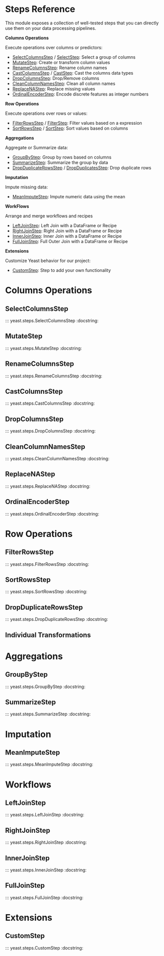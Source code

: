 # Steps Reference

This module exposes a collection of well-tested steps that you can directly use them on your data processing pipelines.

**Columns Operations**

Execute operations over columns or predictors:

- [SelectColumnsStep](#selectcolumnsstep) / [SelectStep](#selectcolumnsstep): Select a group of columns
- [MutateStep](#mutatestep): Create or transform column values
- [RenameColumnsStep](#renamecolumnsstep): Rename column names
- [CastColumnsStep](#castcolumnsstep) / [CastStep](#castcolumnsstep): Cast the columns data types
- [DropColumnsStep](#dropcolumnsstep): Drop/Remove columns
- [CleanColumnNamesStep](#cleancolumnnamesstep): Clean all column names
- [ReplaceNAStep](#replacenastep): Replace missing values
- [OrdinalEncoderStep](#ordinalencoderstep): Encode discrete features as integer numbers

**Row Operations**

Execute operations over rows or values:

- [FilterRowsStep](#filterrowsstep) / [FilterStep](#filterrowsstep): Filter values based on a expression
- [SortRowsStep](#sortrowsstep) / [SortStep](#sortrowsstep): Sort values based on columns


**Aggregations**

Aggregate or Summarize data:

- [GroupByStep](#groupbystep): Group by rows based on columns
- [SummarizeStep](#summarizestep): Summarize the group by data
- [DropDuplicateRowsStep](#dropduplicaterowsstep) / [DropDuplicatesStep](#dropduplicaterowsstep): Drop duplicate rows

**Imputation**

Impute missing data:

- [MeanImputeStep](#meanimputestep): Impute numeric data using the mean

**WorkFlows**

Arrange and merge workflows and recipes

- [LeftJoinStep](#leftjoinstep): Left Join with a DataFrame or Recipe
- [RightJoinStep](#rightjoinstep): Right Join with a DataFrame or Recipe
- [InnerJoinStep](#innerjoinstep): Inner Join with a DataFrame or Recipe
- [FullJoinStep](#fulljoinstep): Full Outer Join with a DataFrame or Recipe

**Extensions**

Customize Yeast behavior for our project:

- [CustomStep](#customstep): Step to add your own functionality

# Columns Operations

## SelectColumnsStep

::: yeast.steps.SelectColumnsStep
    :docstring:

## MutateStep

::: yeast.steps.MutateStep
    :docstring:

## RenameColumnsStep

::: yeast.steps.RenameColumnsStep
    :docstring:

## CastColumnsStep

::: yeast.steps.CastColumnsStep
    :docstring:

## DropColumnsStep

::: yeast.steps.DropColumnsStep
    :docstring:

## CleanColumnNamesStep

::: yeast.steps.CleanColumnNamesStep
    :docstring:

## ReplaceNAStep

::: yeast.steps.ReplaceNAStep
    :docstring:

## OrdinalEncoderStep

::: yeast.steps.OrdinalEncoderStep
    :docstring:

# Row Operations

## FilterRowsStep

::: yeast.steps.FilterRowsStep
    :docstring:

## SortRowsStep

::: yeast.steps.SortRowsStep
    :docstring:


## DropDuplicateRowsStep

::: yeast.steps.DropDuplicateRowsStep
    :docstring:

## Individual Transformations

# Aggregations

## GroupByStep

::: yeast.steps.GroupByStep
    :docstring:

## SummarizeStep

::: yeast.steps.SummarizeStep
    :docstring:

# Imputation

## MeanImputeStep

::: yeast.steps.MeanImputeStep
    :docstring:

# Workflows

## LeftJoinStep

::: yeast.steps.LeftJoinStep
    :docstring:

## RightJoinStep

::: yeast.steps.RightJoinStep
    :docstring:

## InnerJoinStep

::: yeast.steps.InnerJoinStep
    :docstring:

## FullJoinStep

::: yeast.steps.FullJoinStep
    :docstring:

# Extensions

## CustomStep

::: yeast.steps.CustomStep
    :docstring:
